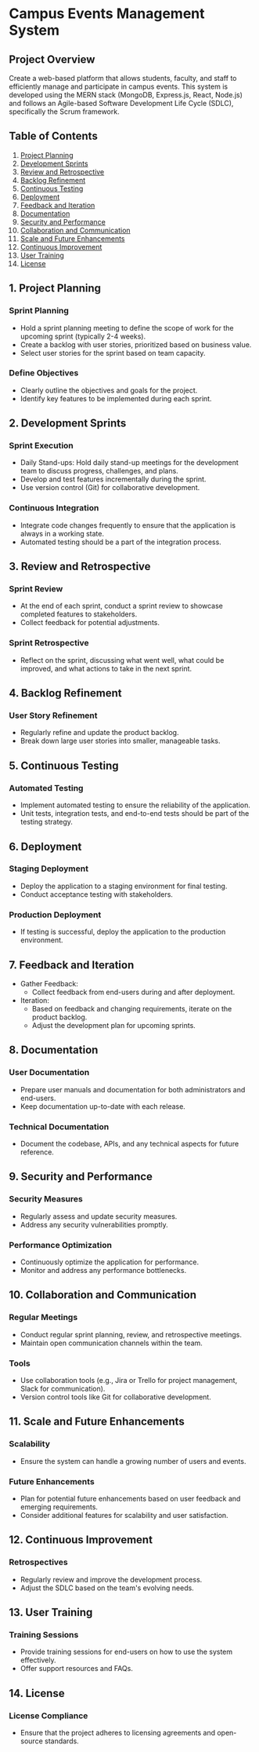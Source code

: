 # Campus Events Management System

## Project Overview

Create a web-based platform that allows students, faculty, and staff to efficiently manage and participate in campus events. This system is developed using the MERN stack (MongoDB, Express.js, React, Node.js) and follows an Agile-based Software Development Life Cycle (SDLC), specifically the Scrum framework.

## Table of Contents

1. [Project Planning](#1-project-planning)
2. [Development Sprints](#2-development-sprints)
3. [Review and Retrospective](#3-review-and-retrospective)
4. [Backlog Refinement](#4-backlog-refinement)
5. [Continuous Testing](#5-continuous-testing)
6. [Deployment](#6-deployment)
7. [Feedback and Iteration](#7-feedback-and-iteration)
8. [Documentation](#8-documentation)
9. [Security and Performance](#9-security-and-performance)
10. [Collaboration and Communication](#10-collaboration-and-communication)
11. [Scale and Future Enhancements](#11-scale-and-future-enhancements)
12. [Continuous Improvement](#12-continuous-improvement)
13. [User Training](#13-user-training)
14. [License](#14-license)

## 1. Project Planning

### Sprint Planning

- Hold a sprint planning meeting to define the scope of work for the upcoming sprint (typically 2-4 weeks).
- Create a backlog with user stories, prioritized based on business value.
- Select user stories for the sprint based on team capacity.

### Define Objectives

- Clearly outline the objectives and goals for the project.
- Identify key features to be implemented during each sprint.

## 2. Development Sprints

### Sprint Execution

- Daily Stand-ups: Hold daily stand-up meetings for the development team to discuss progress, challenges, and plans.
- Develop and test features incrementally during the sprint.
- Use version control (Git) for collaborative development.

### Continuous Integration

- Integrate code changes frequently to ensure that the application is always in a working state.
- Automated testing should be a part of the integration process.

## 3. Review and Retrospective

### Sprint Review

- At the end of each sprint, conduct a sprint review to showcase completed features to stakeholders.
- Collect feedback for potential adjustments.

### Sprint Retrospective

- Reflect on the sprint, discussing what went well, what could be improved, and what actions to take in the next sprint.

## 4. Backlog Refinement

### User Story Refinement

- Regularly refine and update the product backlog.
- Break down large user stories into smaller, manageable tasks.

## 5. Continuous Testing

### Automated Testing

- Implement automated testing to ensure the reliability of the application.
- Unit tests, integration tests, and end-to-end tests should be part of the testing strategy.

## 6. Deployment

### Staging Deployment

- Deploy the application to a staging environment for final testing.
- Conduct acceptance testing with stakeholders.

### Production Deployment

- If testing is successful, deploy the application to the production environment.

## 7. Feedback and Iteration

- Gather Feedback:
  - Collect feedback from end-users during and after deployment.
- Iteration:
  - Based on feedback and changing requirements, iterate on the product backlog.
  - Adjust the development plan for upcoming sprints.

## 8. Documentation

### User Documentation

- Prepare user manuals and documentation for both administrators and end-users.
- Keep documentation up-to-date with each release.

### Technical Documentation

- Document the codebase, APIs, and any technical aspects for future reference.

## 9. Security and Performance

### Security Measures

- Regularly assess and update security measures.
- Address any security vulnerabilities promptly.

### Performance Optimization

- Continuously optimize the application for performance.
- Monitor and address any performance bottlenecks.

## 10. Collaboration and Communication

### Regular Meetings

- Conduct regular sprint planning, review, and retrospective meetings.
- Maintain open communication channels within the team.

### Tools

- Use collaboration tools (e.g., Jira or Trello for project management, Slack for communication).
- Version control tools like Git for collaborative development.

## 11. Scale and Future Enhancements

### Scalability

- Ensure the system can handle a growing number of users and events.

### Future Enhancements

- Plan for potential future enhancements based on user feedback and emerging requirements.
- Consider additional features for scalability and user satisfaction.

## 12. Continuous Improvement

### Retrospectives

- Regularly review and improve the development process.
- Adjust the SDLC based on the team's evolving needs.

## 13. User Training

### Training Sessions

- Provide training sessions for end-users on how to use the system effectively.
- Offer support resources and FAQs.

## 14. License

### License Compliance

- Ensure that the project adheres to licensing agreements and open-source standards.

